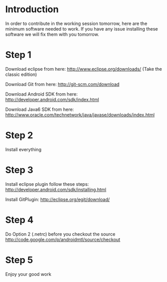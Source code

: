 # Introduction #

In order to contribute in the working session tomorrow, here are the minimum software needed to work. If you have any issue installing these software we will fix them with you tomorrow.

# Step 1 #

Download eclipse from here: http://www.eclipse.org/downloads/ (Take the classic edition)

Download Git from here: http://git-scm.com/download

Download Android SDK from here: http://developer.android.com/sdk/index.html

Download Java6 SDK from here: http://www.oracle.com/technetwork/java/javase/downloads/index.html

# Step 2 #

Install everything

# Step 3 #

Install eclipse plugin follow these steps: http://developer.android.com/sdk/installing.html

Install GitPlugin: http://eclipse.org/egit/download/

# Step 4 #

Do Option 2 (.netrc) before you checkout the source
http://code.google.com/p/androidmtl/source/checkout

# Step 5 #

Enjoy your good work
